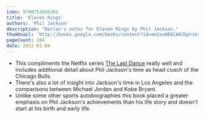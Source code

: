 ```yaml
---
isbn: 9780753556382
title: 'Eleven Rings'
authors: 'Phil Jackson'
description: "Declan's notes for Eleven Rings by Phil Jackson."
thumbnail: 'http://books.google.com/books/content?id=em2xoAEACAAJ&printsec=frontcover&img=1&zoom=5&source=gbs_api'
pageCount: 384
date: 2022-01-04
---
```


- This compliments the Netflix series [The Last Dance](https://www.themoviedb.org/tv/79525-the-last-dance?language=en-GB) really well and includes additional detail about Phil Jackson's time as head coach of the Chicago Bulls.
- There's also a lot of insight into Jackson's time in Los Angeles and the comparisons between Michael Jordan and Kobe Bryant.
- Unlike some other sports autobiographies this book placed a greater emphasis on Phil Jackson's achievements than his life story and doesn't start at his birth and early life.
